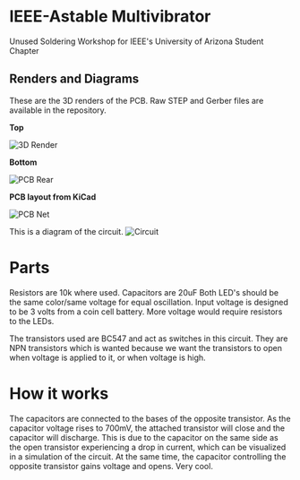 # IEEE-Astable Multivibrator 
Unused Soldering Workshop for IEEE's University of Arizona Student Chapter

## Renders and Diagrams 

These are the 3D renders of the PCB. Raw STEP and Gerber files are available in the repository.

**Top**

![3D Render](https://github.com/user-attachments/assets/646e99a1-a1e6-4e54-877c-bfa34c5836af)

**Bottom**

![PCB Rear](https://github.com/user-attachments/assets/c76d0a30-c155-405b-8779-5264b1107cfc)


**PCB layout from KiCad**

![PCB Net](https://github.com/user-attachments/assets/f79aaba7-aeb5-4326-9d0f-6db664178b49)


This is a diagram of the circuit.
![Circuit](https://github.com/user-attachments/assets/b6eabcd3-883c-4e86-bed4-6aeffe1d4ba5)





# Parts
Resistors are 10k where used. Capacitors are 20uF 
Both LED's should be the same color/same voltage for equal oscillation.
Input voltage is designed to be 3 volts from a coin cell battery. More voltage would require resistors to the LEDs.

The transistors used are BC547 and act as switches in this circuit. They are NPN transistors which is wanted because we want the transistors to open when voltage is applied to it, or when voltage is high.

# How it works

The capacitors are connected to the bases of the opposite transistor. As the capacitor voltage rises to 700mV, the attached transistor will close and the capacitor will discharge. This is due to the capacitor on the same side as the open transistor experiencing a drop in current, which can be visualized in a simulation of the circuit.  At the same time, the capacitor controlling the opposite transistor gains voltage and opens. Very cool.
